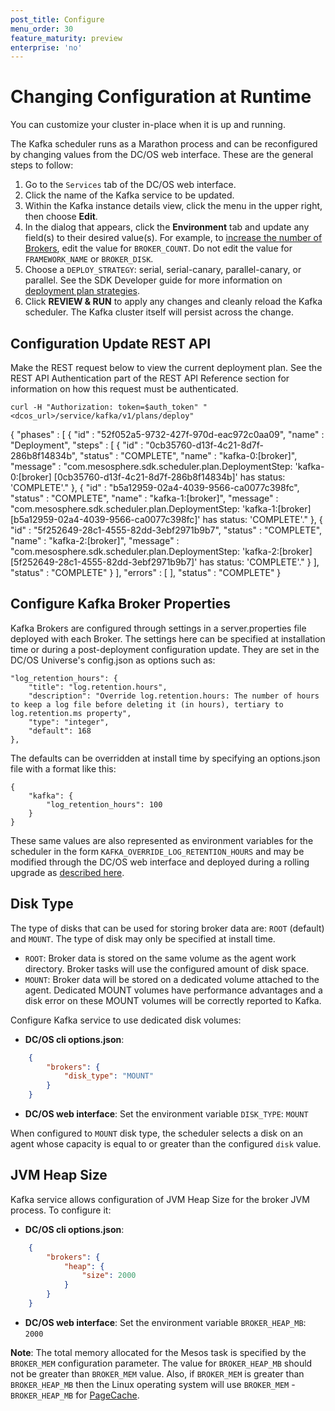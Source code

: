 ```yaml
---
post_title: Configure
menu_order: 30
feature_maturity: preview
enterprise: 'no'
---
```













<a name="changing-configuration-at-runtime"></a>

# Changing Configuration at Runtime

You can customize your cluster in-place when it is up and running.

The Kafka scheduler runs as a Marathon process and can be reconfigured by changing values from the DC/OS web interface. These are the general steps to follow:

1.  Go to the `Services` tab of the DC/OS web interface.
1.  Click the name of the Kafka service to be updated.
1.  Within the Kafka instance details view, click the menu in the upper right, then choose **Edit**.
1.  In the dialog that appears, click the **Environment** tab and update any field(s) to their desired value(s). For example, to [increase the number of Brokers][8], edit the value for `BROKER_COUNT`. Do not edit the value for `FRAMEWORK_NAME` or `BROKER_DISK`.
1.  Choose a `DEPLOY_STRATEGY`: serial, serial-canary, parallel-canary, or parallel. See the SDK Developer guide for more information on [deployment plan strategies](https://mesosphere.github.io/dcos-commons/developer-guide.html#plans). <!-- I'm not sure I like this solution, since users aren't going to have the context for the dev guide). -->
1.  Click **REVIEW & RUN** to apply any changes and cleanly reload the Kafka scheduler. The Kafka cluster itself will persist across the change.

## Configuration Update REST API

Make the REST request below to view the current deployment plan. See the REST API Authentication part of the REST API Reference section for information on how this request must be authenticated.

    curl -H "Authorization: token=$auth_token" "<dcos_url>/service/kafka/v1/plans/deploy"
{
  "phases" : [ {
    "id" : "52f052a5-9732-427f-970d-eac972c0aa09",
    "name" : "Deployment",
    "steps" : [ {
      "id" : "0cb35760-d13f-4c21-8d7f-286b8f14834b",
      "status" : "COMPLETE",
      "name" : "kafka-0:[broker]",
      "message" : "com.mesosphere.sdk.scheduler.plan.DeploymentStep: 'kafka-0:[broker] [0cb35760-d13f-4c21-8d7f-286b8f14834b]' has status: 'COMPLETE'."
    }, {
      "id" : "b5a12959-02a4-4039-9566-ca0077c398fc",
      "status" : "COMPLETE",
      "name" : "kafka-1:[broker]",
      "message" : "com.mesosphere.sdk.scheduler.plan.DeploymentStep: 'kafka-1:[broker] [b5a12959-02a4-4039-9566-ca0077c398fc]' has status: 'COMPLETE'."
    }, {
      "id" : "5f252649-28c1-4555-82dd-3ebf2971b9b7",
      "status" : "COMPLETE",
      "name" : "kafka-2:[broker]",
      "message" : "com.mesosphere.sdk.scheduler.plan.DeploymentStep: 'kafka-2:[broker] [5f252649-28c1-4555-82dd-3ebf2971b9b7]' has status: 'COMPLETE'."
    } ],
    "status" : "COMPLETE"
  } ],
  "errors" : [ ],
  "status" : "COMPLETE"
}

<!-- need to update this with current information for different deployments
When using the `serial-canary` or `parallel-canary` deployment strategy, an update plan will initially pause without doing any update to ensure the plan is correct. It will look like this:

    curl -H "Authorization: token=$auth_token" "<dcos_url>/service/kafka/v1/plans/deploy"
    GET <dcos_url>/service/kafka/v1/plans/deploy HTTP/1.1

{
  "phases" : [ {
    "id" : "85d43c31-f29a-43d9-b1f1-3c7ec4afa780",
    "name" : "Deployment",
    "steps" : [ {
      "id" : "ac3a0842-1a1f-4181-9472-830f418ef430",
      "status" : "WAITING",
      "name" : "kafka-0:[broker]",
      "message" : "com.mesosphere.sdk.scheduler.plan.DeploymentStep: 'kafka-0:[broker] [ac3a0842-1a1f-4181-9472-830f418ef430]' has status: 'WAITING'."
    }, {
      "id" : "01f83325-4024-4b71-b5a5-7c316f1f3c41",
      "status" : "WAITING",
      "name" : "kafka-1:[broker]",
      "message" : "com.mesosphere.sdk.scheduler.plan.DeploymentStep: 'kafka-1:[broker] [01f83325-4024-4b71-b5a5-7c316f1f3c41]' has status: 'WAITING'."
    }, {
      "id" : "6a17eb0d-fe8b-4244-94df-f7b90fab5142",
      "status" : "PENDING",
      "name" : "kafka-2:[broker]",
      "message" : "com.mesosphere.sdk.scheduler.plan.DeploymentStep: 'kafka-2:[broker] [6a17eb0d-fe8b-4244-94df-f7b90fab5142]' has status: 'PENDING'."
    } ],
    "status" : "WAITING"
  } ],
  "errors" : [ ],
  "status" : "WAITING"
}


Enter the `continue` command to execute the first step:

    curl -X POST -H "Authorization: token=$auth_token" 
    "<dcos_url>/service/kafka/v1/plans/deploy/continue?phase=Deployment"
    POST <dcos_url>/service/kafka/v1/plans/deploy/continue?phase=Deployment HTTP/1.1

    {
        "Result": "Received cmd: continue"
    }


After you execute the continue operation, the plan will look like this:

    curl -H "Authorization: token=$auth_token" 
    "<dcos_url>/service/kafka/v1/plans/deploy"
    GET <dcos_url>/service/kafka/v1/plans/deploy HTTP/1.1

{
  "phases" : [ {
    "id" : "85d43c31-f29a-43d9-b1f1-3c7ec4afa780",
    "name" : "Deployment",
    "steps" : [ {
      "id" : "ac3a0842-1a1f-4181-9472-830f418ef430",
      "status" : "COMPLETE",
      "name" : "kafka-0:[broker]",
      "message" : "com.mesosphere.sdk.scheduler.plan.DeploymentStep: 'kafka-0:[broker] [ac3a0842-1a1f-4181-9472-830f418ef430]' has status: 'COMPLETE'."
    }, {
      "id" : "01f83325-4024-4b71-b5a5-7c316f1f3c41",
      "status" : "WAITING",
      "name" : "kafka-1:[broker]",
      "message" : "com.mesosphere.sdk.scheduler.plan.DeploymentStep: 'kafka-1:[broker] [01f83325-4024-4b71-b5a5-7c316f1f3c41]' has status: 'WAITING'."
    }, {
      "id" : "6a17eb0d-fe8b-4244-94df-f7b90fab5142",
      "status" : "PENDING",
      "name" : "kafka-2:[broker]",
      "message" : "com.mesosphere.sdk.scheduler.plan.DeploymentStep: 'kafka-2:[broker] [6a17eb0d-fe8b-4244-94df-f7b90fab5142]' has status: 'PENDING'."
    } ],
    "status" : "WAITING"
  } ],
  "errors" : [ ],
  "status" : "WAITING"
}  



If you enter `continue` a second time, the rest of the plan will be executed without further interruption. If you want to interrupt a configuration update that is in progress, enter the `interrupt` command:

    curl -X POST -H "Authorization: token=$auth_token"  
    
    "<dcos_url>/service/kafka/v1/plans/deploy/interrupt?phase=Deployment"
    POST 
    <dcos_url>/service/kafka/v1/plans/deploy/interrupt?phase=Deployment HTTP/1.1

    {
        "Result": "Received cmd: interrupt"
    }

**Note:** The interrupt command can’t stop a step that is `InProgress`, but it will stop the change on the subsequent steps.

# Configuration Options

The following describes the most commonly used features of the Kafka service and how to configure them via the DC/OS CLI and from the DC/OS web interface. View the [default `config.json` in DC/OS Universe][11] to see all possible configuration options.

## Service Name

The name of this Kafka instance in DC/OS. This is an option that cannot be changed once the Kafka cluster is started: it can only be configured via the DC/OS CLI `--options` flag when the Kafka instance is created.

*   **In DC/OS CLI options.json**: `name`: string (default: `kafka`)
*   **DC/OS web interface**: The service name cannot be changed after the cluster has started.

## Broker Count

Configure the number of brokers running in a given Kafka cluster. The default count at installation is three brokers. This number may be increased, but not decreased, after installation.

*   **In DC/OS CLI options.json**: `broker-count`: integer (default: `3`)
*   **DC/OS web interface**: `BROKER_COUNT`: `integer`

## Broker Port

Configure the port number that the brokers listen on. If the port is set to a particular value, this will be the port used by all brokers. The default port is 9092.  Note that this requires that `placement-strategy` be set to `NODE` to take effect, since having every broker listening on the same port requires that they be placed on different hosts. Setting the port to 0 indicates that each Broker should have a random port in the 9092-10092 range.

*   **In DC/OS CLI options.json**: `broker-port`: integer (default: `9092`)
*   **DC/OS web interface**: `BROKER_PORT`: `integer`

## Configure Placement Constraints <!-- explained in template README.md ? -->


## Configure Kafka Broker Properties

Kafka Brokers are configured through settings in a server.properties file deployed with each Broker. The settings here can be specified at installation time or during a post-deployment configuration update. They are set in the DC/OS Universe's config.json as options such as:

    "log_retention_hours": {
        "title": "log.retention.hours",
        "description": "Override log.retention.hours: The number of hours to keep a log file before deleting it (in hours), tertiary to log.retention.ms property",
        "type": "integer",
        "default": 168
    },

The defaults can be overridden at install time by specifying an options.json file with a format like this:

    {
        "kafka": {
            "log_retention_hours": 100
        }
    }

These same values are also represented as environment variables for the scheduler in the form `KAFKA_OVERRIDE_LOG_RETENTION_HOURS` and may be modified through the DC/OS web interface and deployed during a rolling upgrade as [described here][12].

<a name="disk-type"></a>
## Disk Type

The type of disks that can be used for storing broker data are: `ROOT` (default) and `MOUNT`.  The type of disk may only be specified at install time.

* `ROOT`: Broker data is stored on the same volume as the agent work directory. Broker tasks will use the configured amount of disk space.
* `MOUNT`: Broker data will be stored on a dedicated volume attached to the agent. Dedicated MOUNT volumes have performance advantages and a disk error on these MOUNT volumes will be correctly reported to Kafka.

Configure Kafka service to use dedicated disk volumes:
* **DC/OS cli options.json**:

```json
    {
        "brokers": {
            "disk_type": "MOUNT"
        }
    }
```

* **DC/OS web interface**: Set the environment variable `DISK_TYPE`: `MOUNT`

When configured to `MOUNT` disk type, the scheduler selects a disk on an agent whose capacity is equal to or greater than the configured `disk` value.

## JVM Heap Size

Kafka service allows configuration of JVM Heap Size for the broker JVM process. To configure it:
* **DC/OS cli options.json**:

```json
    {
        "brokers": {
            "heap": {
                "size": 2000
            }
        }
    }
```

* **DC/OS web interface**: Set the environment variable `BROKER_HEAP_MB`: `2000`

**Note**: The total memory allocated for the Mesos task is specified by the `BROKER_MEM` configuration parameter. The value for `BROKER_HEAP_MB` should not be greater than `BROKER_MEM` value. Also, if `BROKER_MEM` is greater than `BROKER_HEAP_MB` then the Linux operating system will use `BROKER_MEM` - `BROKER_HEAP_MB` for [PageCache](https://en.wikipedia.org/wiki/Page_cache).


 [8]: #broker-count
 [11]: https://github.com/mesosphere/universe/tree/1-7ea/repo/packages/K/kafka/6
 [12]: #changing-configuration-at-runtime
